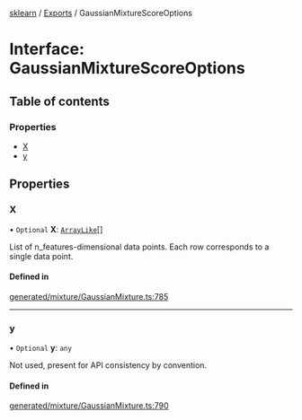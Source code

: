 [sklearn](../readme.md) / [Exports](../modules.md) / GaussianMixtureScoreOptions

# Interface: GaussianMixtureScoreOptions

## Table of contents

### Properties

- [X](GaussianMixtureScoreOptions.md#x)
- [y](GaussianMixtureScoreOptions.md#y)

## Properties

### X

• `Optional` **X**: [`ArrayLike`](../modules.md#arraylike)[]

List of n\_features-dimensional data points. Each row corresponds to a single data point.

#### Defined in

[generated/mixture/GaussianMixture.ts:785](https://github.com/transitive-bullshit/scikit-learn-ts/blob/367336a/packages/sklearn/src/generated/mixture/GaussianMixture.ts#L785)

___

### y

• `Optional` **y**: `any`

Not used, present for API consistency by convention.

#### Defined in

[generated/mixture/GaussianMixture.ts:790](https://github.com/transitive-bullshit/scikit-learn-ts/blob/367336a/packages/sklearn/src/generated/mixture/GaussianMixture.ts#L790)

